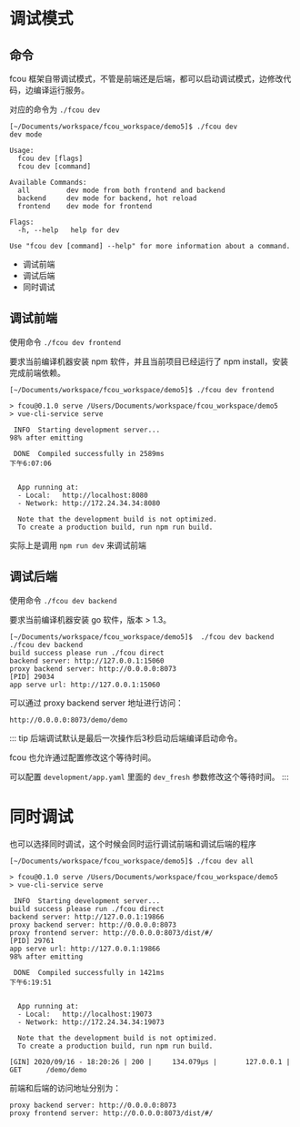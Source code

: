 # 调试模式

## 命令

fcou 框架自带调试模式，不管是前端还是后端，都可以启动调试模式，边修改代码，边编译运行服务。

对应的命令为 `./fcou dev`

```
[~/Documents/workspace/fcou_workspace/demo5]$ ./fcou dev
dev mode

Usage:
  fcou dev [flags]
  fcou dev [command]

Available Commands:
  all         dev mode from both frontend and backend
  backend     dev mode for backend, hot reload
  frontend    dev mode for frontend

Flags:
  -h, --help   help for dev

Use "fcou dev [command] --help" for more information about a command.
```

- 调试前端
- 调试后端
- 同时调试

## 调试前端

使用命令 `./fcou dev frontend`

要求当前编译机器安装 npm 软件，并且当前项目已经运行了 npm install，安装完成前端依赖。

```
[~/Documents/workspace/fcou_workspace/demo5]$ ./fcou dev frontend

> fcou@0.1.0 serve /Users/Documents/workspace/fcou_workspace/demo5
> vue-cli-service serve

 INFO  Starting development server...
98% after emitting

 DONE  Compiled successfully in 2589ms                                                                                                     下午6:07:06


  App running at:
  - Local:   http://localhost:8080
  - Network: http://172.24.34.34:8080

  Note that the development build is not optimized.
  To create a production build, run npm run build.
```

实际上是调用 `npm run dev` 来调试前端

## 调试后端

使用命令 `./fcou dev backend`

要求当前编译机器安装 go 软件，版本 > 1.3。

```
[~/Documents/workspace/fcou_workspace/demo5]$  ./fcou dev backend
./fcou dev backend
build success please run ./fcou direct
backend server: http://127.0.0.1:15060
proxy backend server: http://0.0.0.0:8073
[PID] 29034
app serve url: http://127.0.0.1:15060
```

可以通过 proxy backend server 地址进行访问： 

`http://0.0.0.0:8073/demo/demo`

::: tip
后端调试默认是最后一次操作后3秒启动后端编译启动命令。

fcou 也允许通过配置修改这个等待时间。

可以配置 `development/app.yaml` 里面的 `dev_fresh` 参数修改这个等待时间。
:::

# 同时调试

也可以选择同时调试，这个时候会同时运行调试前端和调试后端的程序

```
[~/Documents/workspace/fcou_workspace/demo5]$ ./fcou dev all

> fcou@0.1.0 serve /Users/Documents/workspace/fcou_workspace/demo5
> vue-cli-service serve

 INFO  Starting development server...
build success please run ./fcou direct
backend server: http://127.0.0.1:19866
proxy backend server: http://0.0.0.0:8073
proxy frontend server: http://0.0.0.0:8073/dist/#/
[PID] 29761
app serve url: http://127.0.0.1:19866
98% after emitting

 DONE  Compiled successfully in 1421ms                                                                                                     下午6:19:51


  App running at:
  - Local:   http://localhost:19073
  - Network: http://172.24.34.34:19073

  Note that the development build is not optimized.
  To create a production build, run npm run build.

[GIN] 2020/09/16 - 18:20:26 | 200 |     134.079µs |       127.0.0.1 | GET      /demo/demo

```

前端和后端的访问地址分别为：

```
proxy backend server: http://0.0.0.0:8073
proxy frontend server: http://0.0.0.0:8073/dist/#/
```